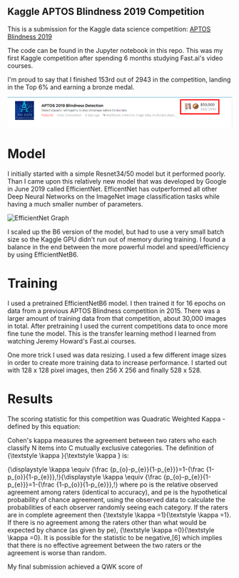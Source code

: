 ## Kaggle APTOS Blindness 2019 Competition

This is a submission for the Kaggle data science competition: [APTOS Blindness 2019](https://www.kaggle.com/c/aptos2019-blindness-detection)

The code can be found in the Jupyter notebook in this repo. This was my first Kaggle competition after spending 6 months studying Fast.ai's video courses.

I'm proud to say that I finished 153rd out of 2943 in the competition, landing in the Top 6% and earning a bronze medal.

![Ranking](https://github.com/DannyMac180/APTOS-Blindness-2019/blob/master/aptos-2019-ranking.png)

# Model

I initially started with a simple Resnet34/50 model but it performed poorly. Than I came upon this relatively new model that was developed by Google in June 2019 called EfficientNet. EfficentNet has outperformed all other Deep Neural Networks on the ImageNet image classification tasks while having a much smaller number of parameters.

![EfficientNet Graph](https://raw.githubusercontent.com/tensorflow/tpu/master/models/official/efficientnet/g3doc/params.png)

I scaled up the B6 version of the model, but had to use a very small batch size so the Kaggle GPU didn't run out of memory during training. I found a balance in the end between the more powerful model and speed/efficiency by using EfficientNetB6.

# Training

I used a pretrained EfficientNetB6 model. I then trained it for 16 epochs on data from a previous APTOS Blindness competition in 2015. There was a larger amount of training data from that competition, about 30,000 images in total. After pretraining I used the current competitions data to once more fine tune the model. This is the transfer learning method I learned from watching Jeremy Howard's Fast.ai courses.

One more trick I used was data resizing. I used a few different image sizes in order to create more training data to increase performance. I started out with 128 x 128 pixel images, then 256 X 256 and finally 528 x 528.

# Results

The scoring statistic for this competition was Quadratic Weighted Kappa - defined by this equation:

Cohen's kappa measures the agreement between two raters who each classify N items into C mutually exclusive categories. The definition of {\textstyle \kappa }{\textstyle \kappa } is:

{\displaystyle \kappa \equiv {\frac {p_{o}-p_{e}}{1-p_{e}}}=1-{\frac {1-p_{o}}{1-p_{e}}},\!}{\displaystyle \kappa \equiv {\frac {p_{o}-p_{e}}{1-p_{e}}}=1-{\frac {1-p_{o}}{1-p_{e}}},\!}
where po is the relative observed agreement among raters (identical to accuracy), and pe is the hypothetical probability of chance agreement, using the observed data to calculate the probabilities of each observer randomly seeing each category. If the raters are in complete agreement then {\textstyle \kappa =1}{\textstyle \kappa =1}. If there is no agreement among the raters other than what would be expected by chance (as given by pe), {\textstyle \kappa =0}{\textstyle \kappa =0}. It is possible for the statistic to be negative,[6] which implies that there is no effective agreement between the two raters or the agreement is worse than random.

My final submission achieved a QWK score of 

